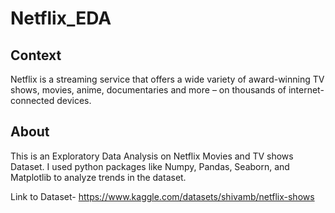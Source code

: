 # Netflix_EDA

## Context
Netflix is a streaming service that offers a wide variety of award-winning TV shows, movies, anime, documentaries and more – on thousands of internet-connected devices.

## About
This is an Exploratory Data Analysis on Netflix Movies and TV shows Dataset. I used python packages like Numpy, Pandas, Seaborn, and Matplotlib to analyze trends in the dataset.

Link to Dataset- https://www.kaggle.com/datasets/shivamb/netflix-shows
